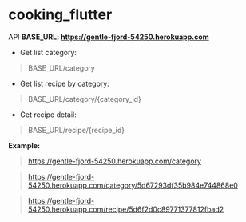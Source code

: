 # cooking_flutter

API
**BASE_URL: https://gentle-fjord-54250.herokuapp.com**

- Get list category: 
> BASE_URL/category
- Get list recipe by category: 
> BASE_URL/category/{category_id}
- Get recipe detail: 
> BASE_URL/recipe/{recipe_id}

**Example:**
> https://gentle-fjord-54250.herokuapp.com/category

> https://gentle-fjord-54250.herokuapp.com/category/5d67293df35b984e744868e0

> https://gentle-fjord-54250.herokuapp.com/recipe/5d6f2d0c89771377812fbad2
